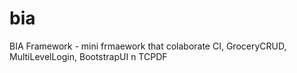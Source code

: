 # bia
BIA Framework - mini frmaework that colaborate CI, GroceryCRUD, MultiLevelLogin, BootstrapUI n TCPDF

